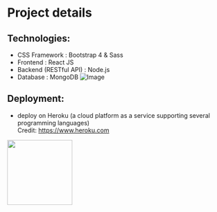 # Project details
## Technologies:
- CSS Framework : Bootstrap 4 & Sass
- Frontend : React JS
- Backend (RESTful API) : Node.js
- Database : MongoDB
![Image](https://i.imgur.com/aT0Bp90.png)
## Deployment:
- deploy on Heroku (a cloud platform as a service supporting several programming languages)<br/>
Credit: https://www.heroku.com<br/>
<img src="https://i.imgur.com/PksB1p3.png" width="150" height="150">
